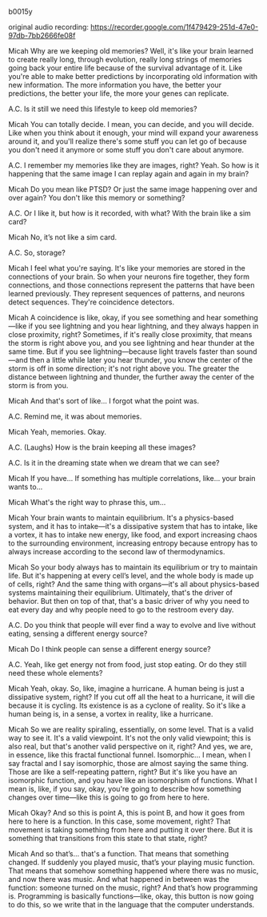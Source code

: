 b0015y

original audio recording: https://recorder.google.com/1f479429-251d-47e0-97db-7bb2666fe08f

Micah
Why are we keeping old memories? Well, it's like your brain learned to create really long, through evolution, really long strings of memories going back your entire life because of the survival advantage of it. Like you're able to make better predictions by incorporating old information with new information. The more information you have, the better your predictions, the better your life, the more your genes can replicate.

A.C.
Is it still we need this lifestyle to keep old memories?

Micah
You can totally decide. I mean, you can decide, and you will decide. Like when you think about it enough, your mind will expand your awareness around it, and you'll realize there's some stuff you can let go of because you don't need it anymore or some stuff you don't care about anymore.

A.C.
I remember my memories like they are images, right? Yeah. So how is it happening that the same image I can replay again and again in my brain?

Micah
Do you mean like PTSD? Or just the same image happening over and over again? You don't like this memory or something?

A.C.
Or I like it, but how is it recorded, with what? With the brain like a sim card?

Micah
No, it’s not like a sim card.

A.C.
So, storage?

Micah
I feel what you're saying. It's like your memories are stored in the connections of your brain. So when your neurons fire together, they form connections, and those connections represent the patterns that have been learned previously. They represent sequences of patterns, and neurons detect sequences. They're coincidence detectors.

Micah
A coincidence is like, okay, if you see something and hear something—like if you see lightning and you hear lightning, and they always happen in close proximity, right? Sometimes, if it's really close proximity, that means the storm is right above you, and you see lightning and hear thunder at the same time. But if you see lightning—because light travels faster than sound—and then a little while later you hear thunder, you know the center of the storm is off in some direction; it's not right above you. The greater the distance between lightning and thunder, the further away the center of the storm is from you.

Micah
And that's sort of like... I forgot what the point was.

A.C.
Remind me, it was about memories.

Micah
Yeah, memories. Okay.

A.C.
(Laughs) How is the brain keeping all these images?

A.C.
Is it in the dreaming state when we dream that we can see?

Micah
If you have... If something has multiple correlations, like... your brain wants to...

Micah
What's the right way to phrase this, um...

Micah
Your brain wants to maintain equilibrium. It's a physics-based system, and it has to intake—it's a dissipative system that has to intake, like a vortex, it has to intake new energy, like food, and export increasing chaos to the surrounding environment, increasing entropy because entropy has to always increase according to the second law of thermodynamics.

Micah
So your body always has to maintain its equilibrium or try to maintain life. But it's happening at every cell’s level, and the whole body is made up of cells, right? And the same thing with organs—it's all about physics-based systems maintaining their equilibrium. Ultimately, that's the driver of behavior. But then on top of that, that's a basic driver of why you need to eat every day and why people need to go to the restroom every day.

A.C.
Do you think that people will ever find a way to evolve and live without eating, sensing a different energy source?

Micah
Do I think people can sense a different energy source?

A.C.
Yeah, like get energy not from food, just stop eating. Or do they still need these whole elements?

Micah
Yeah, okay. So, like, imagine a hurricane. A human being is just a dissipative system, right? If you cut off all the heat to a hurricane, it will die because it is cycling. Its existence is as a cyclone of reality. So it's like a human being is, in a sense, a vortex in reality, like a hurricane.

Micah
So we are reality spiraling, essentially, on some level. That is a valid way to see it. It's a valid viewpoint. It's not the only valid viewpoint; this is also real, but that's another valid perspective on it, right? And yes, we are, in essence, like this fractal functional funnel. Isomorphic... I mean, when I say fractal and I say isomorphic, those are almost saying the same thing. Those are like a self-repeating pattern, right? But it's like you have an isomorphic function, and you have like an isomorphism of functions. What I mean is, like, if you say, okay, you're going to describe how something changes over time—like this is going to go from here to here.

Micah
Okay? And so this is point A, this is point B, and how it goes from here to here is a function. In this case, some movement, right? That movement is taking something from here and putting it over there. But it is something that transitions from this state to that state, right?

Micah
And so that’s... that's a function. That means that something changed. If suddenly you played music, that’s your playing music function. That means that somehow something happened where there was no music, and now there was music. And what happened in between was the function: someone turned on the music, right? And that’s how programming is. Programming is basically functions—like, okay, this button is now going to do this, so we write that in the language that the computer understands.